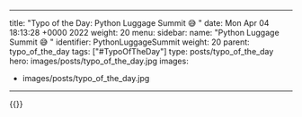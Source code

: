 
---
title: "Typo of the Day: Python Luggage Summit 😅 "
date: Mon Apr 04 18:13:28 +0000 2022
weight: 20
menu:
  sidebar:
    name: "Python Luggage Summit 😅 "
    identifier: PythonLuggageSummit
    weight: 20
    parent: typo_of_the_day
tags: ["#TypoOfTheDay"]
type: posts/typo_of_the_day
hero: images/posts/typo_of_the_day.jpg
images:
- images/posts/typo_of_the_day.jpg
---


{{<x user="mariatta" id="1511044294546624519">}}


